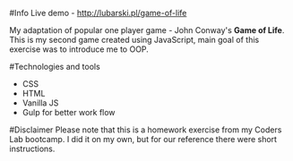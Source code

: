 #Info
Live demo - http://lubarski.pl/game-of-life

My adaptation of popular one player game - John Conway's **Game of Life**. This is my second game created using JavaScript, main goal of this exercise was to introduce me to OOP. 

#Technologies and tools
* CSS
* HTML
* Vanilla JS
* Gulp for better work flow

#Disclaimer
Please note that this is a homework exercise from my Coders Lab bootcamp. I did it on my own, but for our reference there were short instructions.
